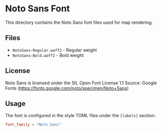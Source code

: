 # Noto Sans Font

This directory contains the Noto Sans font files used for map rendering.

## Files
- `NotoSans-Regular.woff2` - Regular weight
- `NotoSans-Bold.woff2` - Bold weight

## License
Noto Sans is licensed under the SIL Open Font License 1.1
Source: Google Fonts (https://fonts.google.com/noto/specimen/Noto+Sans)

## Usage
The font is configured in the style TOML files under the `[labels]` section:
```toml
font_family = "Noto Sans"
```
